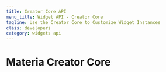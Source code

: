 ```yaml
---
title: Creator Core API
menu_title: Widget API - Creator Core
tagline: Use the Creator Core to Customize Widget Instances
class: developers
category: widgets api
---
```

# Materia Creator Core
